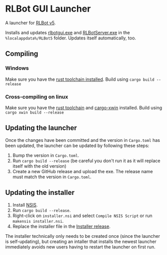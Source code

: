 # RLBot GUI Launcher

A launcher for [RLBot v5](https://rlbot.org/v5).

Installs and updates [rlbotgui.exe](https://github.com/RLBot/gui) and [RLBotServer.exe](https://github.com/RLBot/core) in the `%localappdata%/RLBot5` folder. 
Updates itself automatically, too.

## Compiling

### Windows

Make sure you have the [rust toolchain installed](https://rustup.rs/). Build using `cargo build --release`

### Cross-compiling on linux

Make sure you have the [rust toolchain](https://rustup.rs/) and [cargo-xwin](https://github.com/rust-cross/cargo-xwin) installed. Build using `cargo xwin build --release`

## Updating the launcher

Once the changes have been committed and the version in `Cargo.toml` has been updated, the launcher can be updated by following these steps:

1. Bump the version in `Cargo.toml`.
1. Run `cargo build --release` (be careful you don't run it as it will replace itself with the old version)
1. Create a new GitHub release and upload the exe. The release name must match the version in `Cargo.toml`.

## Updating the installer

1. Install [NSIS](https://nsis.sourceforge.io/Main_Page).
1. Run `cargo build --release`.
1. Right-click on `installer.nsi` and select `Compile NSIS Script` or run `makensis installer.nsi`.
1. Replace the installer file in the [Installer release](https://github.com/RLBot/launcher-v5/releases/tag/installer).

The installer technically only needs to be created once (since the launcher is self-updating),
but creating an intaller that installs the newest launcher immediately avoids new users having to restart the launcher on first run.
